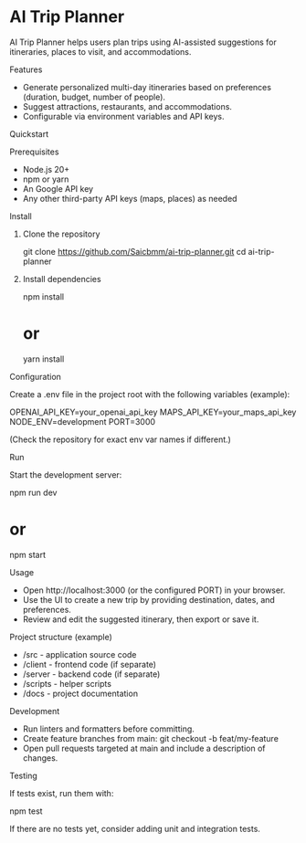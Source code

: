 # AI Trip Planner

AI Trip Planner helps users plan trips using AI-assisted suggestions for itineraries, places to visit, and accommodations.

Features
- Generate personalized multi-day itineraries based on preferences (duration, budget, number of people).
- Suggest attractions, restaurants, and accommodations.
- Configurable via environment variables and API keys.

Quickstart

Prerequisites
- Node.js 20+
- npm or yarn
- An Google API key 
- Any other third-party API keys (maps, places) as needed

Install

1. Clone the repository

   git clone https://github.com/Saicbmm/ai-trip-planner.git
   cd ai-trip-planner

2. Install dependencies

   npm install
   # or
   yarn install

Configuration

Create a .env file in the project root with the following variables (example):

OPENAI_API_KEY=your_openai_api_key
MAPS_API_KEY=your_maps_api_key
NODE_ENV=development
PORT=3000

(Check the repository for exact env var names if different.)

Run

Start the development server:

npm run dev
# or
npm start

Usage

- Open http://localhost:3000 (or the configured PORT) in your browser.
- Use the UI to create a new trip by providing destination, dates, and preferences.
- Review and edit the suggested itinerary, then export or save it.

Project structure (example)

- /src - application source code
- /client - frontend code (if separate)
- /server - backend code (if separate)
- /scripts - helper scripts
- /docs - project documentation

Development

- Run linters and formatters before committing.
- Create feature branches from main: git checkout -b feat/my-feature
- Open pull requests targeted at main and include a description of changes.

Testing

If tests exist, run them with:

npm test

If there are no tests yet, consider adding unit and integration tests.
